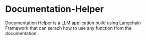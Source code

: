 # Documentation-Helper
Documentation Helper is a LLM application build using Langchain Framework that can serach how to use any function from the documentation.
